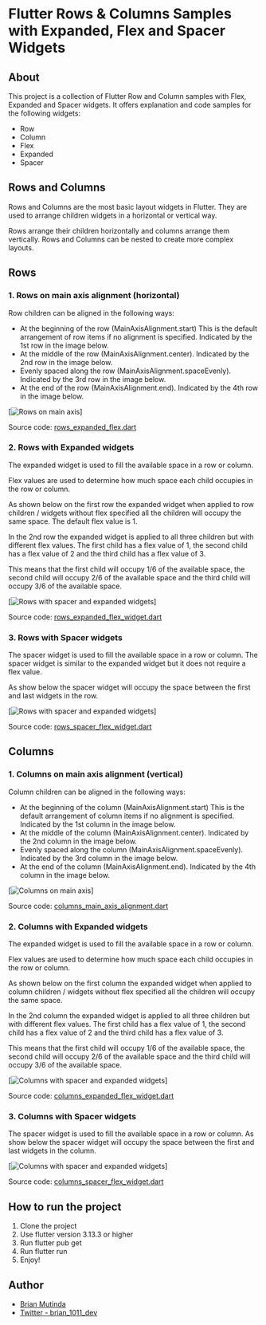 # Flutter Rows & Columns Samples with Expanded, Flex and Spacer Widgets
## About
This project is a collection of Flutter Row and Column samples with Flex, Expanded and Spacer widgets.
It offers explanation and code samples for the following widgets:
* Row
* Column
* Flex
* Expanded
* Spacer

## Rows and Columns
Rows and Columns are the most basic layout widgets in Flutter.
They are used to arrange children widgets in a horizontal or vertical way.

Rows arrange their children horizontally and columns arrange them vertically.
Rows and Columns can be nested to create more complex layouts.

## Rows
### 1. Rows on main axis alignment (horizontal)
Row children can be aligned in the following ways:
* At the beginning of the row (MainAxisAlignment.start) This is the default arrangement of row items if no alignment is specified. Indicated by the 1st row in the image below.
* At the middle of the row (MainAxisAlignment.center). Indicated by the 2nd row in the image below.
* Evenly spaced along the row (MainAxisAlignment.spaceEvenly). Indicated by the 3rd row in the image below.
* At the end of the row (MainAxisAlignment.end). Indicated by the 4th row in the image below.

[![Rows on main axis](https://github.com/Brian1011/flutter_row_columns_sample/blob/main/images/rows_main_axis_alignment.png)]

Source code: [rows_expanded_flex.dart](https://github.com/Brian1011/flutter_row_columns_sample/blob/main/lib/widgets/rows/rows_main_axis_alignment.dart)

### 2. Rows with Expanded widgets
The expanded widget is used to fill the available space in a row or column.

Flex values are used to determine how much space each child occupies in the row or column.

As shown below on the first row the expanded widget when applied to row children / widgets without flex specified all the children will occupy the same space.
The default flex value is 1. 

In the 2nd row the expanded widget is applied to all three children but with different flex values. 
The first child has a flex value of 1, the second child has a flex value of 2 and the third child has a flex value of 3. 

This means that the first child will occupy 1/6 of the available space, the second child will occupy 2/6 of the available space and the third child will occupy 3/6 of the available space.

[![Rows with spacer and expanded widgets](https://github.com/Brian1011/flutter_row_columns_sample/blob/main/images/rows_expanded_flex.png)]

Source code: [rows_expanded_flex_widget.dart](https://github.com/Brian1011/flutter_row_columns_sample/blob/main/lib/widgets/rows/rows_expanded_flex_widget.dart)

### 3. Rows with Spacer widgets
The spacer widget is used to fill the available space in a row or column.
The spacer widget is similar to the expanded widget but it does not require a flex value.

As show below the spacer widget will occupy the space between the first and last widgets in the row.

[![Rows with spacer and expanded widgets](https://github.com/Brian1011/flutter_row_columns_sample/blob/main/images/row_spacer_flex.png)]

Source code: [rows_spacer_flex_widget.dart](https://github.com/Brian1011/flutter_row_columns_sample/blob/main/lib/widgets/rows/rows_spacer_flex_widget.dart)

## Columns
### 1. Columns on main axis alignment (vertical)
Column children can be aligned in the following ways:
* At the beginning of the column (MainAxisAlignment.start) This is the default arrangement of column items if no alignment is specified. Indicated by the 1st column in the image below.
* At the middle of the column (MainAxisAlignment.center). Indicated by the 2nd column in the image below.
* Evenly spaced along the column (MainAxisAlignment.spaceEvenly). Indicated by the 3rd column in the image below.
* At the end of the column (MainAxisAlignment.end). Indicated by the 4th column in the image below.

[![Columns on main axis](https://github.com/Brian1011/flutter_row_columns_sample/blob/main/images/column_main_axis_alignment.png)]

Source code: [columns_main_axis_alignment.dart](https://github.com/Brian1011/flutter_row_columns_sample/blob/main/lib/widgets/columns/column_main_axis_alignment_widget.dart)

### 2. Columns with Expanded widgets
The expanded widget is used to fill the available space in a row or column.

Flex values are used to determine how much space each child occupies in the row or column.

As shown below on the first column the expanded widget when applied to column children / widgets without flex specified all the children will occupy the same space.

In the 2nd column the expanded widget is applied to all three children but with different flex values. The first child has a flex value of 1, the second child has a flex value of 2 and the third child has a flex value of 3.

This means that the first child will occupy 1/6 of the available space, the second child will occupy 2/6 of the available space and the third child will occupy 3/6 of the available space.

[![Columns with spacer and expanded widgets](https://github.com/Brian1011/flutter_row_columns_sample/blob/main/images/column_expanded_flex.png)]

Source code: [columns_expanded_flex_widget.dart](https://github.com/Brian1011/flutter_row_columns_sample/blob/main/lib/widgets/columns/column_expanded_flex_widget.dart)

### 3. Columns with Spacer widgets
The spacer widget is used to fill the available space in a row or column. As show below the spacer widget will occupy the space between the first and last widgets in the column.

[![Columns with spacer and expanded widgets](https://github.com/Brian1011/flutter_row_columns_sample/blob/main/images/column_spacer_flex.png)]

Source code: [columns_spacer_flex_widget.dart](https://github.com/Brian1011/flutter_row_columns_sample/blob/main/lib/widgets/columns/column_spacer_flex_widget.dart)

## How to run the project
1. Clone the project
2. Use flutter version 3.13.3 or higher
3. Run flutter pub get
4. Run flutter run
5. Enjoy!

## Author
* [Brian Mutinda](https://github.com/Brian1011/)
* [Twitter - brian_1011_dev](https://twitter.com/brian_1011_dev)
